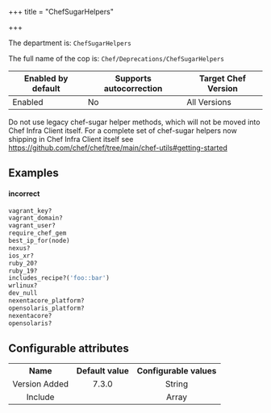 +++
title = "ChefSugarHelpers"

+++

<!-- This content is automatically generated. See https://github.com/chef/chef-web-docs/blob/main/generated/README.md -->

The department is: `ChefSugarHelpers`

The full name of the cop is: `Chef/Deprecations/ChefSugarHelpers`

| Enabled by default | Supports autocorrection | Target Chef Version |
| --- | --- | --- |
| Enabled | No | All Versions |

Do not use legacy chef-sugar helper methods, which will not be moved into Chef Infra Client itself. For a complete set of chef-sugar helpers now shipping in Chef Infra Client itself see https://github.com/chef/chef/tree/main/chef-utils#getting-started

## Examples


#### incorrect

```ruby
vagrant_key?
vagrant_domain?
vagrant_user?
require_chef_gem
best_ip_for(node)
nexus?
ios_xr?
ruby_20?
ruby_19?
includes_recipe?('foo::bar')
wrlinux?
dev_null
nexentacore_platform?
opensolaris_platform?
nexentacore?
opensolaris?
```

## Configurable attributes

<table>
<tbody><tr>
<th>Name</th>
<th>Default value</th>
<th>Configurable values</th>
</tr>
<tr>
<td style="text-align:center">Version Added</td>
<td style="text-align:center">7.3.0</td>
<td style="text-align:center">String</td>
</tr>
<tr><td style="text-align:center">Include</td>
<td style="text-align:center"><ul>
</ul>
</td>
<td style="text-align:center">Array</td>
</tr></tbody></table>
